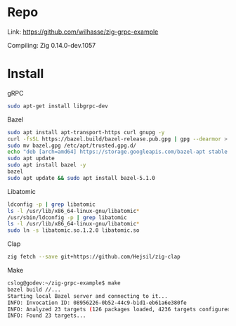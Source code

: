 # Repo

Link: https://github.com/wilhasse/zig-grpc-example  

Compiling: Zig 0.14.0-dev.1057

# Install

gRPC

```bash
sudo apt-get install libgrpc-dev
```

Bazel 

```bash
sudo apt install apt-transport-https curl gnupg -y
curl -fsSL https://bazel.build/bazel-release.pub.gpg | gpg --dearmor > bazel.gpg
sudo mv bazel.gpg /etc/apt/trusted.gpg.d/
echo "deb [arch=amd64] https://storage.googleapis.com/bazel-apt stable jdk1.8" | sudo tee /etc/apt/sources.list.d/bazel.list
sudo apt update
sudo apt install bazel -y
bazel
sudo apt update && sudo apt install bazel-5.1.0
```

Libatomic

```bash
ldconfig -p | grep libatomic
ls -l /usr/lib/x86_64-linux-gnu/libatomic*
/usr/sbin/ldconfig -p | grep libatomic
ls -l /usr/lib/x86_64-linux-gnu/libatomic*
sudo ln -s libatomic.so.1.2.0 libatomic.so
```

Clap

```bash
zig fetch --save git+https://github.com/Hejsil/zig-clap
```

Make

```bash
cslog@godev:~/zig-grpc-example$ make
bazel build //...
Starting local Bazel server and connecting to it...
INFO: Invocation ID: 08956226-0b52-44c9-b1d1-eb61a6e380fe
INFO: Analyzed 23 targets (126 packages loaded, 4236 targets configured).
INFO: Found 23 targets...
```

